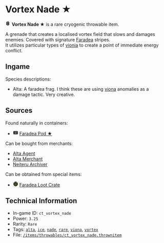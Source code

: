 # Vortex Nade ★

<img src="https://raw.githubusercontent.com/Ceterai/Enternia/main/items/throwables/ct_vortex_nade.png" alt="Vortex Nade ★ icon" loading="lazy" height="16px" width="auto" /> **Vortex Nade ★** is a rare cryogenic throwable item.

A grenade that creates a localised vortex field that slows and damages enemies. Covered with signature [Faradea](https://ceterai.github.io/MyEnternia/Wiki/Tags/Faradea) stripes.  
It utilizes particular types of [vionia](https://ceterai.github.io/MyEnternia/Wiki/vionia) to create a point of immediate energy conflict.

## Ingame

Species descriptions:

- Alta: A faradea frag. I think these are using [viona](https://ceterai.github.io/MyEnternia/Wiki/Tags/Viona) anomalies as a damage tactic. Very creative.

## Sources

Found naturally in containers:

- <img src="https://raw.githubusercontent.com/Ceterai/Enternia/main/objects/alta/faradea/pod/icon.png" alt="Faradea Pod ★ icon" loading="lazy" height="16px" width="auto" /> [Faradea Pod ★](https://ceterai.github.io/MyEnternia/Wiki/FaradeaPod)

Can be bought from merchants:

- [Alta Agent](https://ceterai.github.io/MyEnternia/Wiki/AltaAgent)
- [Alta Merchant](https://ceterai.github.io/MyEnternia/Wiki/AltaMerchant)
- [Neiteru Archiver](https://ceterai.github.io/MyEnternia/Wiki/NeiteruArchiver)

Can be obtained from special items:

- <img src="https://raw.githubusercontent.com/Ceterai/Enternia/main/items/active/alta/loot/biome/ct_faradea_loot.png" alt="Faradea Loot Crate icon" loading="lazy" height="16px" width="auto" /> [Faradea Loot Crate](https://ceterai.github.io/MyEnternia/Wiki/FaradeaLootCrate)

## Technical Information

- In-game ID: `ct_vortex_nade`
- Power: `3.25`
- Rarity: `Rare`
- Tags: [`alta`](https://ceterai.github.io/MyEnternia/Wiki/Tags/Alta), [`ice`](https://ceterai.github.io/MyEnternia/Wiki/Tags/Ice), [`nade`](https://ceterai.github.io/MyEnternia/Wiki/Tags/Nade), [`rare`](https://ceterai.github.io/MyEnternia/Wiki/Tags/Rare), [`viona`](https://ceterai.github.io/MyEnternia/Wiki/Tags/Viona), [`vortex`](https://ceterai.github.io/MyEnternia/Wiki/Tags/Vortex)
- File: [`/items/throwables/ct_vortex_nade.thrownitem`](https://github.com/Ceterai/Enternia/blob/main/items/throwables/ct_vortex_nade.thrownitem)
